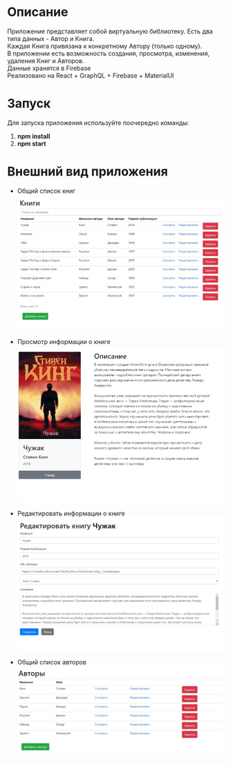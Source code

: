 # Описание
Приложение представляет собой виртуальную библиотеку. Есть два типа данных - Автор и Книга.<br>
Каждая Книга привязана к конкретному Автору (только одному).<br>
В приложении есть возможность создания, просмотра, изменения, удаления Книг и Авторов.<br>
Данные хранятся в Firebase<br>
Реализовано на React + GraphQL + Firebase + MaterialUI

# Запуск
Для запуска приложения используйте поочередно команды:
1. <b>npm install</b>
1. <b>npm start</b>

# Внешний вид приложения
* Общий список книг
![alt text](screenshots/books.png "Общий список книг")

* Просмотр информации о книге
![alt text](screenshots/book.png "Просмотр информации о книге")

* Редактировать информации о книге
![alt text](screenshots/edit-book.png "Редактировать информации о книге")

* Общий список авторов
![alt text](screenshots/authors.png "Общий список авторов")
